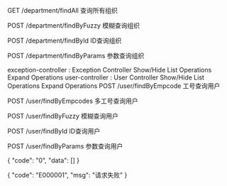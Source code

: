 GET /department/findAll
查询所有组织

POST /department/findByFuzzy
模糊查询组织

POST /department/findById
ID查询组织

POST /department/findByParams
参数查询组织

exception-controller : Exception Controller Show/Hide List Operations Expand Operations
user-controller : User Controller Show/Hide List Operations Expand Operations
POST /user/findByEmpcode
工号查询用户

POST /user/findByEmpcodes
多工号查询用户

POST /user/findByFuzzy
模糊查询用户

POST /user/findById
ID查询用户

POST /user/findByParams
参数查询用户


{
  "code": "0",
  "data": []
}

{
  "code": "E000001",
  "msg": "请求失败"
}
